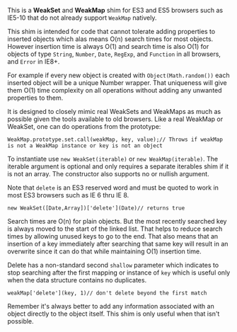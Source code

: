 This is a __WeakSet__ and __WeakMap__ shim for ES3 and ES5 browsers such as IE5-10 that do not already support `WeakMap` natively.

This shim is intended for code that cannot tolerate adding properties to inserted objects which alas means O(n) search times for most objects. However insertion time is always O(1) and search time is also O(1) for objects of type `String`, `Number`, `Date`, `RegExp`, and `Function` in all browsers, and `Error` in IE8+.

For example if every new object is created with `Object(Math.random())` each inserted object will be a unique Number wrapper. That uniqueness will give them O(1) time complexity on all operations without adding any unwanted properties to them.

It is designed to closely mimic real WeakSets and WeakMaps as much as possible given the tools available to old browsers. Like a real WeakMap or WeakSet, one can do operations from the prototype:

    WeakMap.prototype.set.call(weakMap, key, value);// Throws if weakMap is not a WeakMap instance or key is not an object

To instantiate use `new WeakSet(iterable)` or `new WeakMap(iterable)`. The iterable argument is optional and only requires a separate iterables shim if it is not an array. The constructor also supports no or nullish argument.

Note that `delete` is an ES3 reserved word and must be quoted to work in most ES3 browsers such as IE 6 thru IE 8.

    new WeakSet([Date,Array])['delete'](Date)// returns true

Search times are O(n) for plain objects. But the most recently searched key is always moved to the start of the linked list. That helps to reduce search times by allowing unused keys to go to the end. That also means that an insertion of a key immediately after searching that same key will result in an overwrite since it can do that while maintaining O(1) insertion time.

Delete has a non-standard second `shallow` parameter which indicates to stop searching after the first mapping or instance of `key` which is useful only when the data structure contains no duplicates.

    weakMap['delete'](key, 1)// don't delete beyond the first match

Remember it's always better to add any information associated with an object directly to the object itself. This shim is only useful when that isn't possible.
